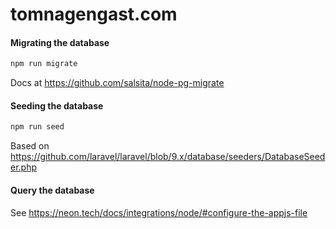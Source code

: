 # tomnagengast.com


#### Migrating the database
```bash
npm run migrate
```
Docs at https://github.com/salsita/node-pg-migrate

#### Seeding the database
```bash
npm run seed
```
Based on https://github.com/laravel/laravel/blob/9.x/database/seeders/DatabaseSeeder.php

#### Query the database
See https://neon.tech/docs/integrations/node/#configure-the-appjs-file
